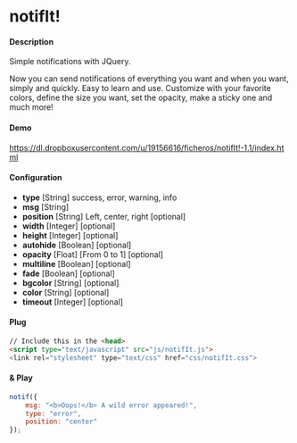 notifIt!
=

#### Description
Simple notifications with JQuery.

Now you can send notifications of everything you want and when you want, simply and quickly.
Easy to learn and use. Customize with your favorite colors, define the size you want, set the opacity, make a sticky one and much more!

#### Demo
https://dl.dropboxusercontent.com/u/19156616/ficheros/notifIt!-1.1/index.html

#### Configuration
- **type** [String] success, error, warning, info
- **msg** [String]
- **position** [String] Left, center, right [optional]
- **width** [Integer] [optional]
- **height** [Integer] [optional]
- **autohide** [Boolean] [optional]
- **opacity** [Float] [From 0 to 1] [optional]
- **multiline** [Boolean] [optional]
- **fade** [Boolean] [optional]
- **bgcolor** [String] [optional]
- **color** [String] [optional]
- **timeout** [Integer] [optional]

#### Plug
```html
// Include this in the <head>
<script type="text/javascript" src="js/notifIt.js">
<link rel="stylesheet" type="text/css" href="css/notifIt.css">
```

#### & Play
```javascript
notif({
	msg: "<b>Oops!</b> A wild error appeared!",
	type: "error",
	position: "center"
});
```
